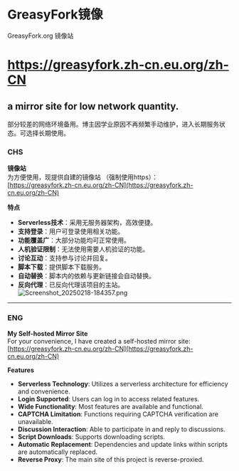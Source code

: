# GreasyFork镜像
GreasyFork.org 镜像站
# https://greasyfork.zh-cn.eu.org/zh-CN

## a mirror site for low network quantity.  
部分较差的网络环境备用。博主因学业原因不再频繁手动维护，进入长期服务状态。可选择长期使用。



### CHS

**镜像站**  
为方便使用，现提供自建的镜像站
（强制使用https）：  
[https://greasyfork.zh-cn.eu.org/zh-CN](https://greasyfork.zh-cn.eu.org/zh-CN)  

**特点**  
- **Serverless技术**：采用无服务器架构，高效便捷。  
- **支持登录**：用户可登录使用相关功能。  
- **功能覆盖广**：大部分功能均可正常使用。  
- **人机验证限制**：无法使用需要人机验证的功能。  
- **讨论互动**：支持参与讨论并回复。  
- **脚本下载**：提供脚本下载服务。  
- **自动替换**：脚本内的依赖与更新链接会自动替换。  
- **反向代理**：已反向代理该项目的主站。  
![Screenshot_20250218-184357.png](https://github.com/user-attachments/assets/e7225774-1847-45dc-895f-a2a491f0354f)


---

### ENG

**My Self-hosted Mirror Site**  
For your convenience, I have created a self-hosted mirror site:  
[https://greasyfork.zh-cn.eu.org/zh-CN](https://greasyfork.zh-cn.eu.org/zh-CN)  

**Features**  
- **Serverless Technology**: Utilizes a serverless architecture for efficiency and convenience.  
- **Login Supported**: Users can log in to access related features.  
- **Wide Functionality**: Most features are available and functional.  
- **CAPTCHA Limitation**: Functions requiring CAPTCHA verification are unavailable.  
- **Discussion Interaction**: Able to participate in and reply to discussions.  
- **Script Downloads**: Supports downloading scripts.  
- **Automatic Replacement**: Dependencies and update links within scripts are automatically replaced.  
- **Reverse Proxy**: The main site of this project is reverse-proxied.  

